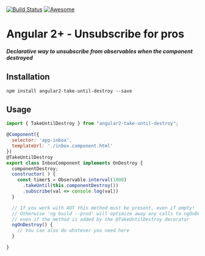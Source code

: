 [![Build Status](https://travis-ci.org/NetanelBasal/angular2-take-until-destroy.svg?branch=master)](https://travis-ci.org/NetanelBasal/angular2-take-until-destroy)
[![Awesome](https://cdn.rawgit.com/sindresorhus/awesome/d7305f38d29fed78fa85652e3a63e154dd8e8829/media/badge.svg)](https://github.com/sindresorhus/awesome)
# Angular 2+ - Unsubscribe for pros

##### Declarative way to unsubscribe from observables when the component destroyed

## Installation
`npm install angular2-take-until-destroy --save`

## Usage
```js
import { TakeUntilDestroy } from "angular2-take-until-destroy";

@Component({
  selector: 'app-inbox',
  templateUrl: './inbox.component.html'
})
@TakeUntilDestroy
export class InboxComponent implements OnDestroy {
  componentDestroy;
  constructor( ) {
    const timer$ = Observable.interval(1000)
      .takeUntil(this.componentDestroy())
      .subscribe(val => console.log(val))
  }

  // If you work with AOT this method must be present, even if empty! 
  // Otherwise 'ng build --prod' will optimize away any calls to ngOnDestroy, 
  // even if the method is added by the @TakeUntilDestroy decorator
  ngOnDestroy() {
    // You can also do whatever you need here
  }

}
```

